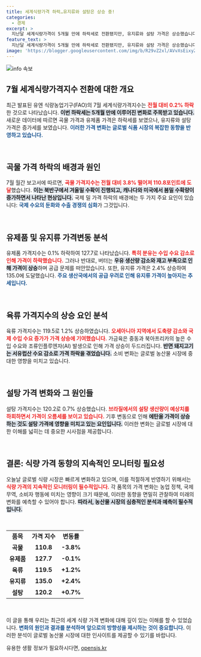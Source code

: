 ```yaml
---
title: 세계식량가격 하락…유지류와 설탕은 상승 중!
categories:
  - 경제
excerpt: >
  지난달 세계식량가격이 5개월 만에 하락세로 전환됐지만, 유지류와 설탕 가격은 상승했습니다. 곡물 공급 증가와 국제 수요 둔화로 밀 가격이 하락하고, 유제품 중 버터와 치즈는 가격이 오름세를 보였습니다.
feature_text: >
  지난달 세계식량가격이 5개월 만에 하락세로 전환됐지만, 유지류와 설탕 가격은 상승했습니다. 곡물 공급 증가와 국제 수요 둔화로 밀 가격이 하락하고, 유제품 중 버터와 치즈는 가격이 오름세를 보였습니다.
image: 'https://blogger.googleusercontent.com/img/b/R29vZ2xl/AVvXsEixyZcFfHzMRdzZMjFBmAUKJYCLCGyLL1o632UiGVXcaFdKo_bkvkuCioo0uUKlGfBVcT3P84aROyZIXSBEx3Aw5nCQ3pTgDom1WDC4m8eifvWiAmWEEVb4x6G_l8C0QH225ldMjyaFvpxGEBGNO37VmDTDMHGhJPq73UglMfDca1-0aw/s1600/blogspot.png'
---
```


<p><img src="https://blogger.googleusercontent.com/img/b/R29vZ2xl/AVvXsEixyZcFfHzMRdzZMjFBmAUKJYCLCGyLL1o632UiGVXcaFdKo_bkvkuCioo0uUKlGfBVcT3P84aROyZIXSBEx3Aw5nCQ3pTgDom1WDC4m8eifvWiAmWEEVb4x6G_l8C0QH225ldMjyaFvpxGEBGNO37VmDTDMHGhJPq73UglMfDca1-0aw/s1600/blogspot.png" alt="info 속보" /></p>

<h2 data-ke-size="size26">7월 세계식량가격지수 전환에 대한 개요</h2>

<p data-ke-size="size16">최근 발표된 유엔 식량농업기구(FAO)의 7월 세계식량가격지수는 <b><span style="color: #ee2323;">전월 대비 0.2% 하락</span></b>한 것으로 나타났습니다. <b><span style="background-color: #21538527;">이번 하락세는 5개월 만에 이루어진 변화로 주목받고 있습니다.</span></b> 새로운 데이터에 따르면 곡물 가격과 유제품 가격은 하락세를 보였으나, 유지류와 설탕 가격은 증가세를 보였습니다. <b><span style="color: #1a5490;">이러한 가격 변화는 글로벌 식품 시장의 복잡한 동향을 반영하고 있습니다.</span></b></p>

<p data-ke-size="size16">&nbsp;</p>

<h2 data-ke-size="size26">곡물 가격 하락의 배경과 원인</h2>

<p data-ke-size="size16">7월 월간 보고서에 따르면, <b><span style="color: #ee2323;">곡물 가격지수는 전월 대비 3.8% 떨어져 110.8포인트에 도달</span></b>했습니다. <b><span style="background-color: #21538527;">이는 북반구에서 겨울밀 수확이 진행되고, 캐나다와 미국에서 봄밀 수확량이 증가하면서 나타난 현상입니다.</span></b> 국제 밀 가격 하락의 배경에는 두 가지 주요 요인이 있습니다: <b><span style="color: #1a5490;">국제 수요의 둔화와 수출 경쟁의 심화</span></b>가 그것입니다.</p>

<p data-ke-size="size16">&nbsp;</p>

<h2 data-ke-size="size26">유제품 및 유지류 가격변동 분석</h2>

<p data-ke-size="size16">유제품 가격지수는 0.1% 하락하여 127.7로 나타났습니다. <b><span style="color: #ee2323;">특히 분유는 수입 수요 감소로 인해 가격이 하락했습니다.</span></b> 그러나 반대로, 버터는 <b><span style="background-color: #21538527;">우유 생산량 감소와 재고 부족으로 인해 가격이 상승</span></b>하며 공급 문제를 떠안았습니다. 또한, 유지류 가격은 2.4% 상승하여 135.0에 도달했습니다. <b><span style="color: #1a5490;">주요 생산국에서의 공급 우려로 인해 유지류 가격이 높아지는 추세입니다.</span></b></p>

<p data-ke-size="size16">&nbsp;</p>

<h2 data-ke-size="size26">육류 가격지수의 상승 요인 분석</h2>

<p data-ke-size="size16">육류 가격지수는 119.5로 1.2% 상승하였습니다. <b><span style="color: #ee2323;">오세아니아 지역에서 도축량 감소와 국제 수입 수요 증가가 가격 상승에 기여했습니다.</span></b> 가금육은 중동과 북아프리카의 높은 수입 수요와 조류인플루엔자(AI) 발생으로 인해 가격 상승이 두드러집니다. <b><span style="background-color: #21538527;">반면 돼지고기는 서유럽산 수요 감소로 가격 하락을 겪었습니다.</span></b> 소비 변화는 글로벌 농산물 시장에 중대한 영향을 미치고 있습니다.</p>

<p data-ke-size="size16">&nbsp;</p>

<h2 data-ke-size="size26">설탕 가격 변화와 그 원인들</h2>

<p data-ke-size="size16">설탕 가격지수는 120.2로 0.7% 상승했습니다. <b><span style="color: #ee2323;">브라질에서의 설탕 생산량이 예상치를 하회하면서 가격이 오름세를 보이고 있습니다.</span></b> 기후 변동으로 인해 <b><span style="background-color: #21538527;">에탄올 가격이 상승하는 것도 설탕 가격에 영향을 미치고 있는 요인입니다.</span></b> 이러한 변화는 글로벌 시장에 대한 이해를 넓히는 데 중요한 시사점을 제공합니다.</p>

<p data-ke-size="size16">&nbsp;</p>

<h2 data-ke-size="size26">결론: 식량 가격 동향의 지속적인 모니터링 필요성</h2>

<p data-ke-size="size16">오늘날 글로벌 식량 시장은 빠르게 변화하고 있으며, 이를 적절하게 반영하기 위해서는 <b><span style="color: #ee2323;">식량 가격의 지속적인 모니터링이 필수적입니다.</span></b> 각 품목의 가격 변화는 농업 정책, 국제 무역, 소비자 행동에 미치는 영향이 크기 때문에, 이러한 동향을 면밀히 관찰하여 미래의 변화를 예측할 수 있어야 합니다. <b><span style="background-color: #21538527;">따라서, 농산물 시장의 심층적인 분석과 예측이 필수적입니다.</span></b></p>

<p data-ke-size="size16">&nbsp;</p>

<table>
<tr>
<td style="text-align: center; height: 17px;"><b>품목</b></td>
<td style="text-align: center; height: 17px;"><b>가격 지수</b></td>
<td style="text-align: center; height: 17px;"><b>변동률</b></td>
</tr>
<tr>
<td style="text-align: center; height: 17px;"><b>곡물</b></td>
<td style="text-align: center; height: 17px;"><b>110.8</b></td>
<td style="text-align: center; height: 17px;"><b>-3.8%</b></td>
</tr>
<tr>
<td style="text-align: center; height: 17px;"><b>유제품</b></td>
<td style="text-align: center; height: 17px;"><b>127.7</b></td>
<td style="text-align: center; height: 17px;"><b>-0.1%</b></td>
</tr>
<tr>
<td style="text-align: center; height: 17px;"><b>육류</b></td>
<td style="text-align: center; height: 17px;"><b>119.5</b></td>
<td style="text-align: center; height: 17px;"><b>+1.2%</b></td>
</tr>
<tr>
<td style="text-align: center; height: 17px;"><b>유지류</b></td>
<td style="text-align: center; height: 17px;"><b>135.0</b></td>
<td style="text-align: center; height: 17px;"><b>+2.4%</b></td>
</tr>
<tr>
<td style="text-align: center; height: 17px;"><b>설탕</b></td>
<td style="text-align: center; height: 17px;"><b>120.2</b></td>
<td style="text-align: center; height: 17px;"><b>+0.7%</b></td>
</tr>
</table>

<p data-ke-size="size16">&nbsp;</p> 

<p>이 글을 통해 우리는 최근의 세계 식량 가격 변화에 대해 깊이 있는 이해를 할 수 있었습니다. <b><span style="color: #1a5490;">변화의 원인과 결과를 분석하며 앞으로의 방향성을 제시하는 것이 중요합니다.</span></b> 이러한 분석이 글로벌 농산물 시장에 대한 인사이트를 제공할 수 있기를 바랍니다.</p>
유용한 생활 정보가 필요하시다면, <a href="https://opensis.kr" rel="dofollow">opensis.kr</a>


